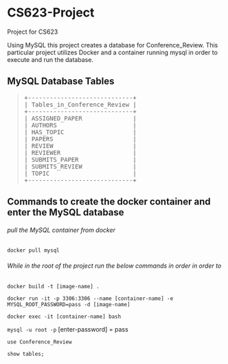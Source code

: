 # CS623-Project
Project for CS623

Using MySQL this project creates a database for Conference_Review. This particular project utilizes Docker and a container running mysql in order to execute and run the database.

## MySQL Database Tables
> <pre>+-----------------------------+  
> | Tables_in_Conference_Review |  
> +-----------------------------+  
> | ASSIGNED_PAPER              |  
> | AUTHORS                     |  
> | HAS_TOPIC                   |  
> | PAPERS                      |  
> | REVIEW                      |  
> | REVIEWER                    |  
> | SUBMITS_PAPER               |  
> | SUBMITS_REVIEW              |  
> | TOPIC                       |  
> +-----------------------------+  </pre>

## Commands to create the docker container and enter the MySQL database


###### pull the MySQL container from docker
`docker pull mysql`

###### While in the root of the project run the below commands in order in order to 
`docker build -t [image-name] .`

`docker run -it -p 3306:3306 --name [container-name] -e MYSQL_ROOT_PASSWORD=pass -d [image-name]`

`docker exec -it [container-name] bash`

`mysql -u root -p`
[enter-password] = pass

`use Conference_Review`

`show tables;`

